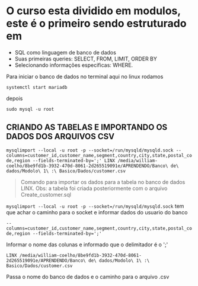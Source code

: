 # O curso esta dividido em modulos, este é o primeiro sendo estruturado em 

* SQL como linguagem de banco de dados 
* Suas primeiras queries: SELECT, FROM, LIMIT, ORDER BY
* Selecionando informações especificas: WHERE.

Para iniciar o banco de dados no terminal aqui no linux rodamos

`systemctl start mariadb`

depois 

`sudo mysql -u root`

## CRIANDO AS TABELAS E IMPORTANDO OS DADOS DOS ARQUIVOS CSV

`mysqlimport --local -u root -p --socket=/run/mysqld/mysqld.sock --columns=customer_id,customer_name,segment,country,city,state,postal_code,region --fields-terminated-by=';' LINX /media/william-coelho/8be9fd1b-3932-470d-8061-2d265519091e/APRENDENDO/Banco\ de\ dados/Modolo\ 1\ :\ Basico/Dados/customer.csv`
> Comando para importar os dados para a tabela no banco de dados LINX.
Obs: a tabela foi criada posteriormente com o arquivo Create_customer.sql


`mysqlimport --local -u root -p --socket=/run/mysqld/mysqld.sock`
tem que achar o caminho para o socket e informar dados do usuario do banco

`--columns=customer_id,customer_name,segment,country,city,state,postal_code,region --fields-terminated-by=';'`

Informar o nome das colunas e informado que o delimitador é o ';'

`LINX /media/william-coelho/8be9fd1b-3932-470d-8061-2d265519091e/APRENDENDO/Banco\ de\ dados/Modolo\ 1\ :\ Basico/Dados/customer.csv`

Passa o nome do banco de dados e o caminho para o arquivo .csv

